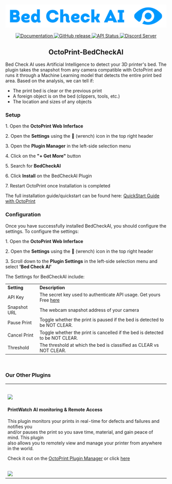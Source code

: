<p align="center">
    <br>
    <img src="/extras/images/bed-check-ai.png" width="600"/>
    <br>
<p>
<p align="center">
    <a href="https://printpal.io/">
        <img alt="Documentation" src="https://img.shields.io/badge/website-online-brightgreen">
    </a>
    <a href="https://github.com/printpal-io/OctoPrint-PrintWatch/releases">
        <img alt="GitHub release" src="https://img.shields.io/badge/release-1.0.0-blue">
    </a>
    <a href="https://printpal.pythonanywhere.com/api/status">
        <img alt="API Status" src="https://img.shields.io/badge/API-online-brightgreen">
    </a>
    <a href="https://discord.gg/DRM7w88AbS">
        <img alt="Discord Server" src="https://img.shields.io/badge/discord-online-blueviolet?logo=discord">
    </a>
</p>
<h2 align="center">
  OctoPrint-BedCheckAI
</h2>
<p>
  Bed Check AI uses Artificial Intelligence to detect your 3D printer's bed. The plugin takes the snapshot from any camera compatible with OctoPrint and runs it through a Machine Learning model that detects the entire print bed area. Based on the analysis, we can tell if:
</p>
<ul>
  <li>The print bed is clear or the previous print</li>
  <li>A foreign object is on the bed (clippers, tools, etc.)</li>
  <li>The location and sizes of any objects</li>
</ul>
<h3>
  Setup
</h3>
<p>
    1. Open the <b>OctoPrint Web Inferface</b>
</p>
<p>
    2. Open the <b>Settings</b> using the 🔧 (wrench) icon in the top right header
</p>
<p>
    3. Open the <b>Plugin Manager</b> in the left-side selection menu
</p>
<p>
    4. Click on the <b>"+ Get More"</b> button
</p>
<p>
    5. Search for <b>BedCheckAI</b>
</p>
<p>
    6. Click <b>Install</b> on the BedCheckAI Plugin
</p>
<p>
  7. Restart OctoPrint once Installation is completed
</p>
<p>
  The full installation guide/quickstart can be found here: <a href="https://github.com/printpal-io/OctoPrint-BedCheckAI/wiki/Installation">QuickStart Guide with OctoPrint</a>
</p>
<h3>
  Configuration
</h3>
<p>
  Once you have successfully installed BedCheckAI, you should configure the settings. To configure the settings:
</p>
<p>
    1. Open the <b>OctoPrint Web Inferface</b>
</p>
<p>
    2. Open the <b>Settings</b> using the 🔧 (wrench) icon in the top right header
</p>
<p>
    3. Scroll down to the <b>Plugin Settings</b> in the left-side selection menu and select <b>'Bed Check AI'</b>
</p>
<p>
    The Settings for BedCheckAI include:
</p>
<table>
  <tr>
    <td>
      <b>Setting</b>
    </td>
    <td>
      <b>Description</b>
    </td>
  </tr>
  <tr>
    <td>
      API Key
    </td>
    <td>
      The secret key used to authenticate API usage. Get yours Free <a href="https://printpal.io/pricing/">here</a>
    </td>
  </tr>
  <tr>
    <td>
      Snapshot URL
    </td>
    <td>
      The webcam snapshot address of your camera
    </td>
  </tr>
  <tr>
    <td>
      Pause Print
    </td>
    <td>
      Toggle whether the print is paused if the bed is detected to be NOT CLEAR.
    </td>
  </tr>
  <tr>
    <td>
      Cancel Print
    </td>
    <td>
      Toggle whether the print is cancelled if the bed is detected to be NOT CLEAR.
    </td>
  </tr>
  <tr>
    <td>
      Threshold
    </td>
    <td>
      The threshold at which the bed is classified as CLEAR vs NOT CLEAR.
    </td>
  </tr>
</table>
<br>

<h3>Our Other Plugins</h3>
<table>
  <tr>
    <td>
      <p align="left">
    <br>
    <a href="https://github.com/printpal-io/OctoPrint-PrintWatch">
      <img src="https://printpal.io/wp-content/uploads/2022/01/printwatch_logo_gh.png" width="400"/>
    </a>
    <br>
    <p>
    <h4>PrintWatch AI monitoring & Remote Access</h4>
    <p>
      This plugin monitors your prints in real-time for defects and failures and notifies you<br>
      and/or pauses the print so you save time, material, and gain peace of mind. This plugin<br>
      also allows you to remotely view and manage your printer from anywhere in the world.
    </p>
      <p>
        Check it out on the <a href="https://plugins.octoprint.org/plugins/printwatch/">OctoPrint Plugin Manager</a> or click <a href="https://github.com/printpal-io/OctoPrint-PrintWatch">here</a>
      </p>
      <br>
      <img src="/extras/images/ai-example.gif" width="600"/>
      <br>
    </td>
  </tr>
</table>
